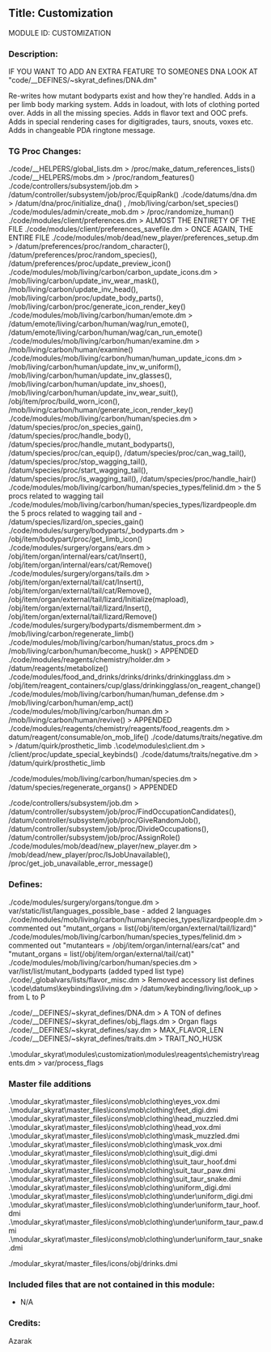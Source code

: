 ## Title: Customization

MODULE ID: CUSTOMIZATION

### Description:

IF YOU WANT TO ADD AN EXTRA FEATURE TO SOMEONES DNA LOOK AT "code/__DEFINES/~skyrat_defines/DNA.dm"

Re-writes how mutant bodyparts exist and how they're handled. Adds in a per limb body marking system. Adds in loadout, with lots of clothing ported over. Adds in all the missing species. Adds in flavor text and OOC prefs. Adds in special rendering cases for digitigrades, taurs, snouts, voxes etc. Adds in changeable PDA ringtone message.

### TG Proc Changes:

 ./code/__HELPERS/global_lists.dm > /proc/make_datum_references_lists()
 ./code/__HELPERS/mobs.dm > /proc/random_features()
 ./code/controllers/subsystem/job.dm > /datum/controller/subsystem/job/proc/EquipRank()
 ./code/datums/dna.dm > /datum/dna/proc/initialize_dna() , /mob/living/carbon/set_species()
 ./code/modules/admin/create_mob.dm > /proc/randomize_human()
 ./code/modules/client/preferences.dm > ALMOST THE ENTIRETY OF THE FILE
 ./code/modules/client/preferences_savefile.dm > ONCE AGAIN, THE ENTIRE FILE
 ./code/modules/mob/dead/new_player/preferences_setup.dm > /datum/preferences/proc/random_character(), /datum/preferences/proc/random_species(), /datum/preferences/proc/update_preview_icon()
 ./code/modules/mob/living/carbon/carbon_update_icons.dm > /mob/living/carbon/update_inv_wear_mask(), /mob/living/carbon/update_inv_head(), /mob/living/carbon/proc/update_body_parts(), /mob/living/carbon/proc/generate_icon_render_key()
 ./code/modules/mob/living/carbon/human/emote.dm > /datum/emote/living/carbon/human/wag/run_emote(), /datum/emote/living/carbon/human/wag/can_run_emote()
 ./code/modules/mob/living/carbon/human/examine.dm > /mob/living/carbon/human/examine()
 ./code/modules/mob/living/carbon/human/human_update_icons.dm > /mob/living/carbon/human/update_inv_w_uniform(), /mob/living/carbon/human/update_inv_glasses(), /mob/living/carbon/human/update_inv_shoes(), /mob/living/carbon/human/update_inv_wear_suit(), /obj/item/proc/build_worn_icon(), /mob/living/carbon/human/generate_icon_render_key()
 ./code/modules/mob/living/carbon/human/species.dm > /datum/species/proc/on_species_gain(), /datum/species/proc/handle_body(), /datum/species/proc/handle_mutant_bodyparts(), /datum/species/proc/can_equip(), /datum/species/proc/can_wag_tail(), /datum/species/proc/stop_wagging_tail(), /datum/species/proc/start_wagging_tail(), /datum/species/proc/is_wagging_tail(), /datum/species/proc/handle_hair()
 ./code/modules/mob/living/carbon/human/species_types/felinid.dm > the 5 procs related to wagging tail
 ./code/modules/mob/living/carbon/human/species_types/lizardpeople.dm the 5 procs related to wagging tail and - /datum/species/lizard/on_species_gain()
 ./code/modules/surgery/bodyparts/_bodyparts.dm > /obj/item/bodypart/proc/get_limb_icon()
 ./code/modules/surgery/organs/ears.dm > /obj/item/organ/internal/ears/cat/Insert(), /obj/item/organ/internal/ears/cat/Remove()
 ./code/modules/surgery/organs/tails.dm > /obj/item/organ/external/tail/cat/Insert(), /obj/item/organ/external/tail/cat/Remove(), /obj/item/organ/external/tail/lizard/Initialize(mapload), /obj/item/organ/external/tail/lizard/Insert(), /obj/item/organ/external/tail/lizard/Remove()
 ./code/modules/surgery/bodyparts/dismemberment.dm > /mob/living/carbon/regenerate_limb()
 ./code/modules/mob/living/carbon/human/status_procs.dm > /mob/living/carbon/human/become_husk() > APPENDED
 ./code/modules/reagents/chemistry/holder.dm > /datum/reagents/metabolize()
 ./code/modules/food_and_drinks/drinks/drinks/drinkingglass.dm > /obj/item/reagent_containers/cup/glass/drinkingglass/on_reagent_change()
 ./code/modules/mob/living/carbon/human/human_defense.dm > /mob/living/carbon/human/emp_act()
 ./code/modules/mob/living/carbon/human.dm > /mob/living/carbon/human/revive() > APPENDED
 ./code/modules/reagents/chemistry/reagents/food_reagents.dm > datum/reagent/consumable/on_mob_life()
 ./code/datums/traits/negative.dm > /datum/quirk/prosthetic_limb
 .\code\modules\client.dm > /client/proc/update_special_keybinds()
  ./code/datums/traits/negative.dm > /datum/quirk/prosthetic_limb

 ./code/modules/mob/living/carbon/human/species.dm > /datum/species/regenerate_organs() > APPENDED

 ./code/controllers/subsystem/job.dm > /datum/controller/subsystem/job/proc/FindOccupationCandidates(), /datum/controller/subsystem/job/proc/GiveRandomJob(), /datum/controller/subsystem/job/proc/DivideOccupations(), /datum/controller/subsystem/job/proc/AssignRole()
 ./code/modules/mob/dead/new_player/new_player.dm > /mob/dead/new_player/proc/IsJobUnavailable(), /proc/get_job_unavailable_error_message()

### Defines:

./code/modules/surgery/organs/tongue.dm > var/static/list/languages_possible_base - added 2 languages
./code/modules/mob/living/carbon/human/species_types/lizardpeople.dm > commented out "mutant_organs = list(/obj/item/organ/external/tail/lizard)"
./code/modules/mob/living/carbon/human/species_types/felinid.dm > commented out "mutantears = /obj/item/organ/internal/ears/cat" and "mutant_organs = list(/obj/item/organ/external/tail/cat)"
./code/modules/mob/living/carbon/human/species.dm > var/list/list/mutant_bodyparts (added typed list type)
./code/_globalvars/lists/flavor_misc.dm > Removed accessory list defines
.\code\datums\keybindings\living.dm > /datum/keybinding/living/look_up > from L to P

./code/__DEFINES/~skyrat_defines/DNA.dm > A TON of defines
./code/__DEFINES/~skyrat_defines/obj_flags.dm  > Organ flags
./code/__DEFINES/~skyrat_defines/say.dm > MAX_FLAVOR_LEN
./code/__DEFINES/~skyrat_defines/traits.dm > TRAIT_NO_HUSK

.\modular_skyrat\modules\customization\modules\reagents\chemistry\reagents.dm > var/process_flags

### Master file additions

.\modular_skyrat\master_files\icons\mob\clothing\eyes_vox.dmi
.\modular_skyrat\master_files\icons\mob\clothing\feet_digi.dmi
.\modular_skyrat\master_files\icons\mob\clothing\head_muzzled.dmi
.\modular_skyrat\master_files\icons\mob\clothing\head_vox.dmi
.\modular_skyrat\master_files\icons\mob\clothing\mask_muzzled.dmi
.\modular_skyrat\master_files\icons\mob\clothing\mask_vox.dmi
.\modular_skyrat\master_files\icons\mob\clothing\suit_digi.dmi
.\modular_skyrat\master_files\icons\mob\clothing\suit_taur_hoof.dmi
.\modular_skyrat\master_files\icons\mob\clothing\suit_taur_paw.dmi
.\modular_skyrat\master_files\icons\mob\clothing\suit_taur_snake.dmi
.\modular_skyrat\master_files\icons\mob\clothing\uniform_digi.dmi
.\modular_skyrat\master_files\icons\mob\clothing\under\uniform_digi.dmi
.\modular_skyrat\master_files\icons\mob\clothing\under\uniform_taur_hoof.dmi
.\modular_skyrat\master_files\icons\mob\clothing\under\uniform_taur_paw.dmi
.\modular_skyrat\master_files\icons\mob\clothing\under\uniform_taur_snake.dmi

./modular_skyrat/master_files/icons/obj/drinks.dmi

### Included files that are not contained in this module:

- N/A

### Credits:

Azarak
